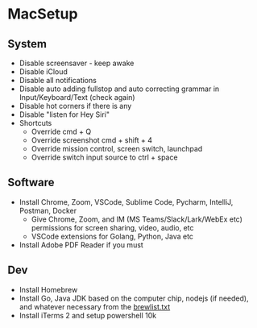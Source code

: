 # MacSetup


## System

- Disable screensaver - keep awake
- Disable iCloud
- Disable all notifications
- Disable auto adding fullstop and auto correcting grammar in Input/Keyboard/Text (check again)
- Disable hot corners if there is any
- Disable "listen for Hey Siri"
- Shortcuts
    - Override cmd + Q
    - Override screenshot cmd + shift + 4
    - Override mission control, screen switch, launchpad
    - Override switch input source to ctrl + space

## Software

- Install Chrome, Zoom, VSCode, Sublime Code, Pycharm, IntelliJ, Postman, Docker
    - Give Chrome, Zoom, and IM (MS Teams/Slack/Lark/WebEx etc) permissions for screen sharing, video, audio, etc
    - VSCode extensions for Golang, Python, Java etc
- Install Adobe PDF Reader if you must


## Dev

- Install Homebrew
- Install Go, Java JDK based on the computer chip, nodejs (if needed), and whatever necessary from the [brewlist.txt](./brewlist.txt)
- Install iTerms 2 and setup powershell 10k


